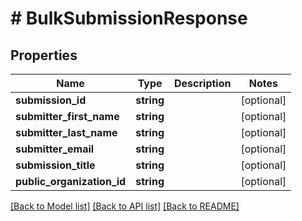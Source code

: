 # # BulkSubmissionResponse

## Properties

Name | Type | Description | Notes
------------ | ------------- | ------------- | -------------
**submission_id** | **string** |  | [optional]
**submitter_first_name** | **string** |  | [optional]
**submitter_last_name** | **string** |  | [optional]
**submitter_email** | **string** |  | [optional]
**submission_title** | **string** |  | [optional]
**public_organization_id** | **string** |  | [optional]

[[Back to Model list]](../../README.md#models) [[Back to API list]](../../README.md#endpoints) [[Back to README]](../../README.md)
